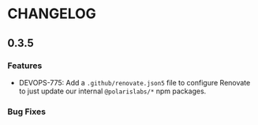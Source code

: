 # CHANGELOG

## 0.3.5

### Features

- DEVOPS-775: Add a `.github/renovate.json5` file to configure Renovate to just update our internal `@polarislabs/*` npm packages.

### Bug Fixes
